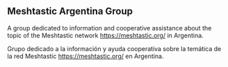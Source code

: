 ## Meshtastic Argentina Group

A group dedicated to information and cooperative assistance about the topic of the Meshtastic network https://meshtastic.org/ in Argentina.

Grupo dedicado a la información y ayuda cooperativa sobre la temática de la red Meshtastic https://meshtastic.org/ en Argentina.
